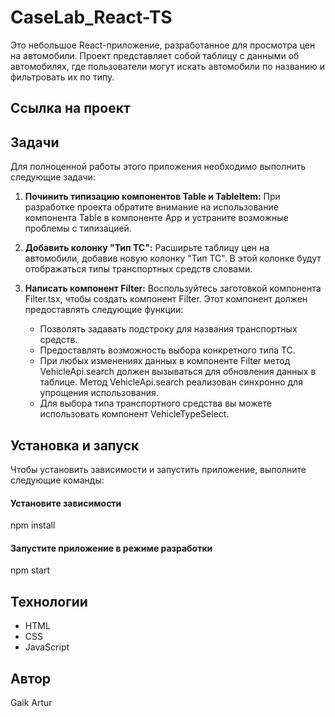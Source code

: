 # CaseLab_React-TS
Это небольшое React-приложение, разработанное для просмотра цен на автомобили. Проект представляет собой таблицу с данными об автомобилях, где пользователи могут искать автомобили по названию и фильтровать их по типу.

## Ссылка на проект

## Задачи

Для полноценной работы этого приложения необходимо выполнить следующие задачи:

1. **Починить типизацию компонентов Table и TableItem:** При разработке проекта обратите внимание на использование компонента Table в компоненте App и устраните возможные проблемы с типизацией.

2. **Добавить колонку "Тип ТС":** Расширьте таблицу цен на автомобили, добавив новую колонку "Тип ТС". В этой колонке будут отображаться типы транспортных средств словами.

3. **Написать компонент Filter:** Воспользуйтесь заготовкой компонента Filter.tsx, чтобы создать компонент Filter. Этот компонент должен предоставлять следующие функции:
   - Позволять задавать подстроку для названия транспортных средств.
   - Предоставлять возможность выбора конкретного типа ТС.
   - При любых изменениях данных в компоненте Filter метод VehicleApi.search должен вызываться для обновления данных в таблице. Метод VehicleApi.search реализован синхронно для упрощения использования.
   - Для выбора типа транспортного средства вы можете использовать компонент VehicleTypeSelect.

## Установка и запуск

Чтобы установить зависимости и запустить приложение, выполните следующие команды:

#### Установите зависимости
npm install

#### Запустите приложение в режиме разработки
npm start

## Технологии

- HTML
- CSS
- JavaScript

## Автор

Gaik Artur